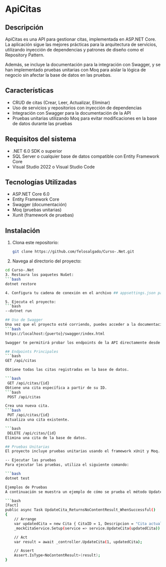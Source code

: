 # ApiCitas

## Descripción

ApiCitas es una API para gestionar citas, implementada en ASP.NET Core. La aplicación sigue las mejores prácticas para la arquitectura de servicios, utilizando inyección de dependencias y patrones de diseño como el Repository Pattern. 

Además, se incluye la documentación para la integración con Swagger, y se han implementado pruebas unitarias con Moq para aislar la lógica de negocio sin afectar la base de datos en las pruebas.

## Características

- CRUD de citas (Crear, Leer, Actualizar, Eliminar)
- Uso de servicios y repositorios con inyección de dependencias
- Integración con Swagger para la documentación de la API
- Pruebas unitarias utilizando Moq para evitar modificaciones en la base de datos durante las pruebas

## Requisitos del sistema

- .NET 6.0 SDK o superior
- SQL Server o cualquier base de datos compatible con Entity Framework Core
- Visual Studio 2022 o Visual Studio Code

## Tecnologías Utilizadas

- ASP.NET Core 6.0
- Entity Framework Core
- Swagger (documentación)
- Moq (pruebas unitarias)
- Xunit (framework de pruebas)

## Instalación

1. Clona este repositorio:
   ```bash
   git clone https://github.com/felosalgado/Curso-.Net.git
2. Navega al directorio del proyecto:
```bash
cd Curso-.Net
3. Restaura los paquetes NuGet:
```bash
dotnet restore

4. Configura tu cadena de conexión en el archivo ## appsettings.json para que apunte a tu base de datos.

5. Ejecuta el proyecto:
```bash
--dotnet run

## Uso de Swagger
Una vez que el proyecto esté corriendo, puedes acceder a la documentación de Swagger navegando a la siguiente URL en tu navegador:
```bash
https://localhost:{puerto}/swagger/index.html

Swagger te permitirá probar los endpoints de la API directamente desde el navegador, además de ver la descripción de cada uno de los métodos disponibles.

## Endpoints Principales
```bash
GET /api/citas

Obtiene todas las citas registradas en la base de datos.

```bash
 GET /api/citas/{id}
Obtiene una cita específica a partir de su ID.
```bash
 POST /api/citas

Crea una nueva cita.
```bash
 PUT /api/citas/{id}
Actualiza una cita existente.

```bash
 DELETE /api/citas/{id}
Elimina una cita de la base de datos.

## Pruebas Unitarias
El proyecto incluye pruebas unitarias usando el framework xUnit y Moq. Estas pruebas utilizan objetos simulados para evitar cualquier efecto sobre la base de datos en los entornos de pruebas.

-- Ejecutar las pruebas
Para ejecutar las pruebas, utiliza el siguiente comando:

```bash
dotnet test

Ejemplos de Pruebas
A continuación se muestra un ejemplo de cómo se prueba el método UpdateCita del controlador CitasController utilizando Moq para simular el servicio de citas:

```bash
[Fact]
public async Task UpdateCita_ReturnsNoContentResult_WhenSuccessful()
{
    // Arrange
    var updatedCita = new Cita { CitaID = 1, Descripcion = "Cita actualizada" };
    _mockCitaService.Setup(service => service.UpdateCita(updatedCita)).ReturnsAsync(updatedCita.CitaID);

    // Act
    var result = await _controller.UpdateCita(1, updatedCita);

    // Assert
    Assert.IsType<NoContentResult>(result);
}
